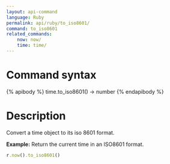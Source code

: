 ```yaml
---
layout: api-command
language: Ruby
permalink: api/ruby/to_iso8601/
command: to_iso8601
related_commands:
    now: now/
    time: time/
---
```


# Command syntax #

{% apibody %}
time.to_iso8601() &rarr; number
{% endapibody %}

# Description #

Convert a time object to its iso 8601 format.

__Example:__ Return the current time in an ISO8601 format.

```rb
r.now().to_iso8601()
```


